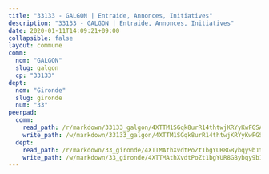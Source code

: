 ```yaml
---
title: "33133 - GALGON | Entraide, Annonces, Initiatives"
description: "33133 - GALGON | Entraide, Annonces, Initiatives"
date: 2020-01-11T14:09:21+09:00
collapsible: false
layout: commune
comm:
  nom: "GALGON"
  slug: galgon
  cp: "33133"
dept:
  nom: "Gironde"
  slug: gironde
  num: "33"
peerpad:
  comm:
    read_path: /r/markdown/33133_galgon/4XTTM1SGqk8urR14thtwjKRYyKwFGSANGbgpM7zJgxKmkgNKF
    write_path: /w/markdown/33133_galgon/4XTTM1SGqk8urR14thtwjKRYyKwFGSANGbgpM7zJgxKmkgNKF-K3TgTm3ZiWG2pRMxt9XpjRZ2y5edB89AWqmQd8o7WFqzV6XV422TmuwHKXbAnFBuQ7uqLT5g5TQaK9Ga6iPqBYberTg743x3phy6DZSZNE9rGUQYkXo6Y8v3stQQ5PL1ybjU4XdP
  dept:
    read_path: /r/markdown/33_gironde/4XTTMAthXvdtPoZt1bgYUR8GBybqy9b1tLUaaKDw5iKj57LRt
    write_path: /w/markdown/33_gironde/4XTTMAthXvdtPoZt1bgYUR8GBybqy9b1tLUaaKDw5iKj57LRt-K3TgU8ogmN5s8hbKrZhkV9P1KQiFepNWXjoYRvdMTW1jt7eRXTmrjG677tN9mcUTsALjzYGgb8mvcrYPJn2Jd8cTiBmF9aZcbgdcQL1kzCPJnSf6X8tpEcGPdTr5qT6cQqEpt6oQ
---
```


